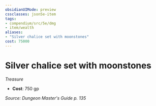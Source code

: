 ```yaml
---
obsidianUIMode: preview
cssclasses: json5e-item
tags:
- compendium/src/5e/dmg
- item/wealth
aliases: 
- "Silver chalice set with moonstones"
cost: 75000
---
```

# Silver chalice set with moonstones
*Treasure*  

- **Cost**: 750 gp

*Source: Dungeon Master's Guide p. 135*
